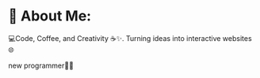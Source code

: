 # 💫 About Me:
💻Code, Coffee, and Creativity ☕️✨.
Turning ideas into interactive websites 🌐

new programmer🧑‍💻 